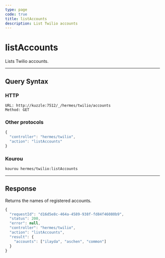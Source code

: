 ```yaml
---
type: page
code: true
title: listAccounts
description: List Twilio accounts
---
```


# listAccounts

Lists Twilio accounts.

---

## Query Syntax

### HTTP

```http
URL: http://kuzzle:7512/_/hermes/twilio/accounts
Method: GET
```

### Other protocols

```js
{
  "controller": "hermes/twilio",
  "action": "listAccounts"
}
```

### Kourou

```bash
kourou hermes/twilio:listAccounts
```
---

## Response

Returns the names of registered accounts.

```js
{
  "requestId": "d16d5e8c-464a-4589-938f-fd84f46080b9",
  "status": 200,
  "error": null,
  "controller": "hermes/twilio",
  "action": "listAccounts",
  "result": { 
    "accounts": ["ilayda", "aschen", "common"]
  }
}
```